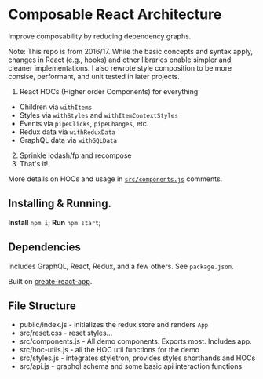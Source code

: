 # Composable React Architecture

Improve composability by reducing dependency graphs.  
  
Note: This repo is from 2016/17.  While the basic concepts and syntax apply, changes in React (e.g., hooks) and other libraries enable simpler and cleaner implementations.  I also rewrote style composition to be more consise, performant, and unit tested in later projects.

1. React HOCs (Higher order Components) for everything
  - Children via `withItems`
  - Styles via `withStyles` and `withItemContextStyles`
  - Events via `pipeClicks`, `pipeChanges`, etc.
  - Redux data via `withReduxData`
  - GraphQL data via `withGQLData`
2. Sprinkle lodash/fp and recompose   
3. That's it!  

More details on HOCs and usage in [`src/components.js`](https://github.com/a-laughlin/composable-react-architecture/blob/master/src/components.js) comments.

## Installing & Running.
**Install** `npm i`;
**Run** `npm start`;

## Dependencies
Includes GraphQL, React, Redux, and a few others.  See `package.json`.

Built on [create-react-app](https://github.com/facebookincubator/create-react-app).




## File Structure
- public/index.js - initializes the redux store and renders `App`
- src/reset.css - reset styles...
- src/components.js - All demo components.  Exports most. Includes app.
- src/hoc-utils.js - all the HOC util functions for the demo
- src/styles.js - integrates styletron, provides styles shorthands and HOCs
- src/api.js - graphql schema and some basic api interaction functions
